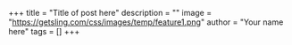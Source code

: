 +++
title = "Title of post here"
description = ""
image = "https://getsling.com/css/images/temp/feature1.png"
author = "Your name here"
tags = []
+++